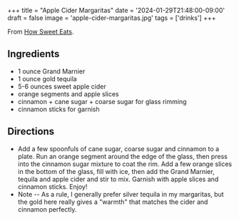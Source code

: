 +++
title = "Apple Cider Margaritas"
date = '2024-01-29T21:48:00-09:00'
draft = false
image = 'apple-cider-margaritas.jpg'
tags = ['drinks']
+++

From [How Sweet Eats](https://www.howsweeteats.com/2011/10/apple-cider-margaritas/).

## Ingredients
* 1 ounce Grand Marnier
* 1 ounce gold tequila
* 5-6 ounces sweet apple cider
* orange segments and apple slices
* cinnamon + cane sugar + coarse sugar for glass rimming
* cinnamon sticks for garnish

## Directions
* Add a few spoonfuls of cane sugar, coarse sugar and cinnamon to a plate. Run an orange segment around the edge of the glass, then press into the cinnamon sugar mixture to coat the rim. Add a few orange slices in the bottom of the glass, fill with ice, then add the Grand Marnier, tequila and apple cider and stir to mix. Garnish with apple slices and cinnamon sticks. Enjoy!
* Note -- As a rule, I generally prefer silver tequila in my margaritas, but the gold here really gives a "warmth" that matches the cider and cinnamon perfectly.
